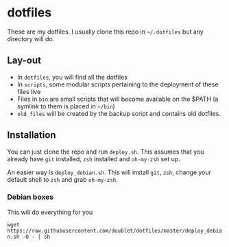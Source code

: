 # dotfiles

These are my dotfiles.
I usually clone this repo in `~/.dotfiles` but any directory will do.

## Lay-out

* In `dotfiles`, you will find all the dotfiles
* In `scripts`, some modular scripts pertaining to the deployment of these files live 
* Files in `bin` are small scripts that will become available on the $PATH (a symlink to them is placed in `~/bin`)
* `old_files` will be created by the backup script and contains old dotfiles.

## Installation

You can just clone the repo and run `deploy.sh`. This assumes that you already have `git` installed, `zsh` installed and `oh-my-zsh` set up.

An easier way is `deploy_debian.sh`. This will install `git`, `zsh`, change your default shell to `zsh` and grab `oh-my-zsh`.

### Debian boxes

This will do everything for you

`wget https://raw.githubusercontent.com/doublet/dotfiles/master/deploy_debian.sh -O - | sh`

